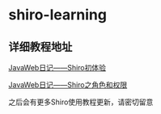 # shiro-learning

## 详细教程地址
[JavaWeb日记——Shiro初体验](http://blog.csdn.net/qq_32198277/article/details/70257444)

[ JavaWeb日记——Shiro之角色和权限 ](http://blog.csdn.net/qq_32198277/article/details/70344829)

之后会有更多Shiro使用教程更新，请密切留意

